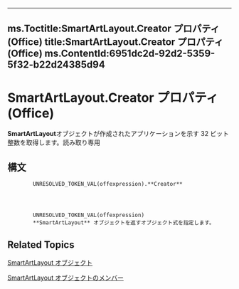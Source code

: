 

---
ms.Toctitle:SmartArtLayout.Creator プロパティ (Office)
title:SmartArtLayout.Creator プロパティ (Office)
ms.ContentId:6951dc2d-92d2-5359-5f32-b22d24385d94
---
# SmartArtLayout.Creator プロパティ (Office)




**SmartArtLayout**オブジェクトが作成されたアプリケーションを示す 32 ビット整数を取得します。読み取り専用

## 構文

            UNRESOLVED_TOKEN_VAL(offexpression).**Creator**




            UNRESOLVED_TOKEN_VAL(offexpression)
            **SmartArtLayout** オブジェクトを返すオブジェクト式を指定します。



## Related Topics

[SmartArtLayout オブジェクト](f8d9db83-86f7-4830-096d-5d15368ab6b1.md)

[SmartArtLayout オブジェクトのメンバー](addb351f-b586-c4a1-e3d2-ad170e0ed750.md)




